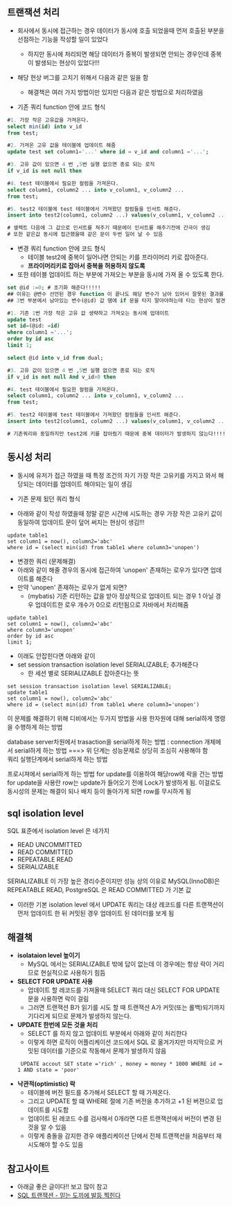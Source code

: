 ## 트랜잭션 처리
- 회사에서 동시에 접근하는 경우 데이터가 동시에 호출 되었을때 먼저 호출된 부분을 선점하는 기능을 작성할 일이 있었다
    - 하지만 동시에 처리되면 해당 데이터가 중복이 발생되면 안되는 경우인데 중복이 발생되는 현상이 있었다!!!
- 해당 현상 버그를 고치기 위해서 다음과 같은 일을 함
    - 해결책은 여러 가지 방법이만 있지만 다음과 같은 방법으로 처리하였음
    
- 기존 쿼리 function 안에 코드 형식
~~~sql
#1. 가장 작은 고유값을 가져온다.
select min(id) into v_id
from test;

#2. 가져온 고유 값을 테이블에 업데이트 해줌
update test set column1='...' where id = v_id and column1 ='...';

#3. 고유 값이 있으면 4 번 ,5번 실행 없으면 종료 되는 로직
if v_id is not null then

#4. test 테이블에서 필요한 컬럼을 가져온다.
select column1, column2 ... into v_column1, v_column2 ...
from test; 

#5. test2 테이블에 test 테이블에서 가져왔던 컬럼들을 인서트 해준다.
insert into test2(column1, column2 ...) values(v_column1, v_column2 ...);

# 셀렉트 다음에 그 값으로 인서트를 쳐주기 때문에이 인서트를 해주기전에 간극이 생김
# 또한 같은값 동시에 접근했을때 같은 문이 두번 일어 날 수 있음
~~~

- 변경 쿼리 function 안에 코드 형식
    - 테이블 test2에 중복이 일어나면 안되는 키를 프라이머리 키로 잡아준다.
    - **프라이머리키로 잡아서 중복을 허용하지 않도록**
- 또한 테이블 업데이트 하는 부분에 가져오는 부분을 동시에 가져 올 수 있도록 한다.    
~~~sql
set @id :=0; # 초기화 해준다!!!!! 
## 이유는 @변수 선언된 경우 function 이 끝나도 해당 변수가 남아 있어서 잘못된 결과를 출력 해줬음 초기화 꼭 해줘야함에
## 3번 부분에서 남아있는 변수(@id) 값 땜에 if 문을 타지 말아야하는데 타는 현상이 발견됬었음

#1. 기존 1번 가장 작은 고유 값 생략하고 가져오는 동시에 업데이트
update test
set id=(@id: =id)
where column1 ='...';
order by id asc
limit 1;

select @id into v_id from dual;

#3. 고유 값이 있으면 4 번 ,5번 실행 없으면 종료 되는 로직
if v_id is not null And v_id>0 then

#4. test 테이블에서 필요한 컬럼을 가져온다.
select column1, column2 ... into v_column1, v_column2 ...
from test; 

#5. test2 테이블에 test 테이블에서 가져왔던 컬럼들을 인서트 해준다.
insert into test2(column1, column2 ...) values(v_column1, v_column2 ...);

# 기존쿼리와 동일하지만 test2에 키를 잡아줬기 때문에 중복 데이터가 발생하지 않는다!!!!!!!
~~~

## 동시성 처리
- 동시에 유저가 접근 하였을 때 특정 조건의 자기 가장 작은 고유키를 가지고 와서 해당되는 데이터를 업데이트 해야되는 일이 생김

- 기존 문제 됬던 쿼리 형식 
- 아래와 같이 작성 하였을때 정말 같은 시간에 시도하는 경우 가장 작은 고유키 값이 동일하여 업데이트 문이 덮어 써지는 현상이 생김!!!
~~~
update table1 
set column1 = now(), column2='abc'
where id = (select min(id) from table1 where column3='unopen')
~~~

- 변경한 쿼리 (문제해결)
- 아래와 같이 해줄 경우의 동시에 접근하여 'unopen' 존재하는 로우가 있다면 업데이트를 해준다
- 만약 'unopen' 존재하는 로우가 없게 되면?
    - (mybatis) 기준 리턴하는 값을 받아 정상적으로 업데이트 되는 경우 1 아닐 경우 업데이트한 로우 개수가 0으로 리턴됨으로 자바에서 처리해줌
~~~
update table1 
set column1 = now(), column2='abc'
where column3='unopen'
order by id asc
limit 1;
~~~
- 이래도 안잡힌다면 아래와 같이 
- set session transaction isolation level SERIALIZABLE; 추가해준다
  - 한 세션 별로 SERIALIZABLE 잡아준다는 뜻
~~~
set session transaction isolation level SERIALIZABLE;
update table1 
set column1 = now(), column2='abc'
where id = (select min(id) from table1 where column3='unopen')
~~~

이 문제를 해결하기 위해 디비에서는 두가지 방법을 사용
한자원에 대해 serial하게 명령을 수행하게 하는 방법 

database server차원에서 trasaction을 serial하게 하는 방법 :
connection 개체에서 serial하게 하는 방법
===> 위 단계는 성능문제로 상당히 조심히 사용해야 함   
쿼리 실행단계에서 serial하게 하는 방법  

프로시져에서 serial하게 하는 방법 
for update를 이용하여 해당row에 락을 건는 방법
for update을 사용란 row는 update가 들어오기 전에 Lock가 발생하게 됨. 
이걸로도 동시성의 문제는 해결이 되나 배치 등이 돌아가게 되면 row를 무시하게 됨


## sql isolation level
SQL 표준에서 isolation level 은 네가지
- READ UNCOMMITTED
- READ COMMITTED
- REPEATABLE READ
- SERIALIZABLE

SERIALIZABLE 이 가장 높은 경리수준이지만 성능 상의 이유로 MySQL(InnoDB)은 REPEATABLE READ, PostgreSQL 은 READ COMMITTED 가 기본 값
- 이러한 기본 isolation level 에서 UPDATE 쿼리는 대상 레코드를 다른 트랜잭션이 먼저 업데이트 한 뒤 커밋된 경우 업데이트 된 데이터를 보게 됨

## 해결책
- **isolataion level 높이기**
    - MySQL 에서는 SERIALIZABLE 밖에 답이 없는데 이 경우에는 항상 락이 거리므로 현실적으로 사용하기 힘듬
- **SELECT FOR UPDATE 사용**
    - 업데이트 할 레코드를 가져올때 SELECT 쿼리 대신 SELECT FOR UPDATE 문을 사용하면 락이 걸림
    - 그러면 트랜잭션 B가 읽기를 시도 할 때 트랜잭션 A가 커밋(또는 롤백)되기까지 기다리게 되므로 문제가 발생하지 않는다.
- **UPDATE 한번에 모든 것을 처리**
    - SELECT 를 하지 않고 업데이트 부분에서 아래와 같이 처리한다 
    - 이렇게 하면 로직이 어플리케이션 코드에서 SQL 로 옮겨가지만 마지막으로 커밋된 데이터를 기준으로 작동해서 문제가 발생하지 않음
    ~~~
     UPDATE accout SET state ='rich' , money = money * 1000 WHERE id = 1 AND state = 'poor'
    ~~~
- **낙관적(optimistic) 락**
    - 테이블에 버전 필드를 추가해서 SELECT 할 때 가져온다.
    - 그리고 UPDATE 할 떄 WHERE 절에 기존 버전을 추가하고 +1 된 버젼으로 업데이트를 시도함
    - 업데이트 된 레코드 수를 검사해서 0개라면 다른 트랜잭션에서 버전이 변경 된 것을 알 수 있음
    - 이렇게 충돌을 감지한 경우 애플리케이션 단에서 전체 트랜잭션을 처음부터 재시도해야 할 수도 있음
## 참고사이트
- 아래글 좋은 글이다!! 보고 많이 참고 
- [SQL 트랜잭션 - 믿는 도끼에 발등 찍힌다](https://blog.sapzil.org/2017/04/01/do-not-trust-sql-transaction/)

